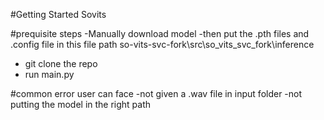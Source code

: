 #Getting Started Sovits

#prequisite steps
-Manually download model
-then put the .pth files and .config file in this file path so-vits-svc-fork\src\so_vits_svc_fork\inference

- git clone the repo 
- run main.py

#common error user can face 
-not given a .wav file in input folder 
-not putting the model in the right path 





